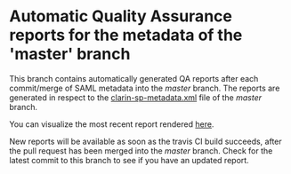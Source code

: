# Automatic Quality Assurance reports for the metadata of the 'master' branch

This branch contains automatically generated QA reports after each commit/merge of SAML metadata into the *master* branch.
The reports are generated in respect to the [clarin-sp-metadata.xml](https://github.com/clarin-eric/SPF-SPs-metadata/blob/master/clarin-sp-metadata.xml) file of the *master* branch.

You can visualize the most recent report rendered [here](https://clarin-eric.github.io/SPF-SPs-metadata/page/master_qa_report.html).

New reports will be available as soon as the travis CI build succeeds, after the pull request has been merged into the *master* branch. Check for the latest commit to this branch to see if you have an updated report.

